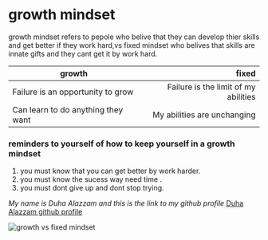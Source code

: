 # growth mindset
growth mindset refers to pepole who belive that they can develop thier skills and get better if they work hard,vs fixed mindset who belives that skills are innate gifts and they cant get it by work hard.

| growth      | fixed       |
| ----------- | -----------: |
| Failure is an opportunity to grow   | Failure is the limit of my abilities |
| Can learn to do anything they want  | My abilities are unchanging  |

### reminders to yourself of how to keep yourself in a growth mindset
1. you must know that you can get better by work harder.
1. you must know the sucess way need time .
1. you must dont give up and dont stop trying.

*My name is Duha Alazzam and this is the link to my github profile*
[Duha Alazzam github profile](https://github.com/duhaalazzam)

![growth vs fixed mindset](https://metrifit.com/wp-content/uploads/2020/08/growthmindsetlandscape.jpg)
